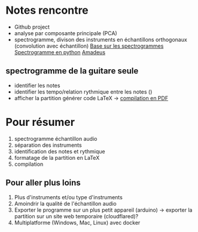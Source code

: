 
# Notes rencontre
- Github project
- analyse par composante principale (PCA)
- spectrogramme, divison des instruments en échantillons orthogonaux (convolution avec échantillon)
[Base sur les spectrogrammes](https://www.izotope.com/en/learn/understanding-spectrograms.html)
[Spectrogramme en python](https://dolby.io/blog/beginners-guide-to-visualizing-audio-as-a-spectogram-in-python/)
[Amadeus](https://www.google.com/url?sa=t&source=web&rct=j&opi=89978449&url=https://apps.apple.com/us/app/amadeus-pro/id438292371%3Fmt%3D12&ved=2ahUKEwi036SnzLqFAxUAMmIAHf3TAXUQFnoECBQQAQ&usg=AOvVaw1Nk_j_fI1zt6nfWL-DUheG)

## spectrogramme de la guitare seule
- identifier les notes
- identifier les tempo/relation rythmique entre les notes ()
- afficher la partition
générer code LaTeX -> [compilation en PDF](latex4musicians.pdf)


# Pour résumer
1. spectrogramme échantillon audio
2. séparation des instruments
3. identification des notes et rythmique
4. formatage de la partition en LaTeX
5. compilation
## Pour aller plus loins
1. Plus d'instruments et/ou type d'instruments
2. Amoindrir la qualité de l'échantillon audio
3. Exporter le programme sur un plus petit appareil (arduino) -> exporter la partition sur un site web temporaire (cloudflared)?
4. Multiplatforme (Windows, Mac, Linux) avec docker

